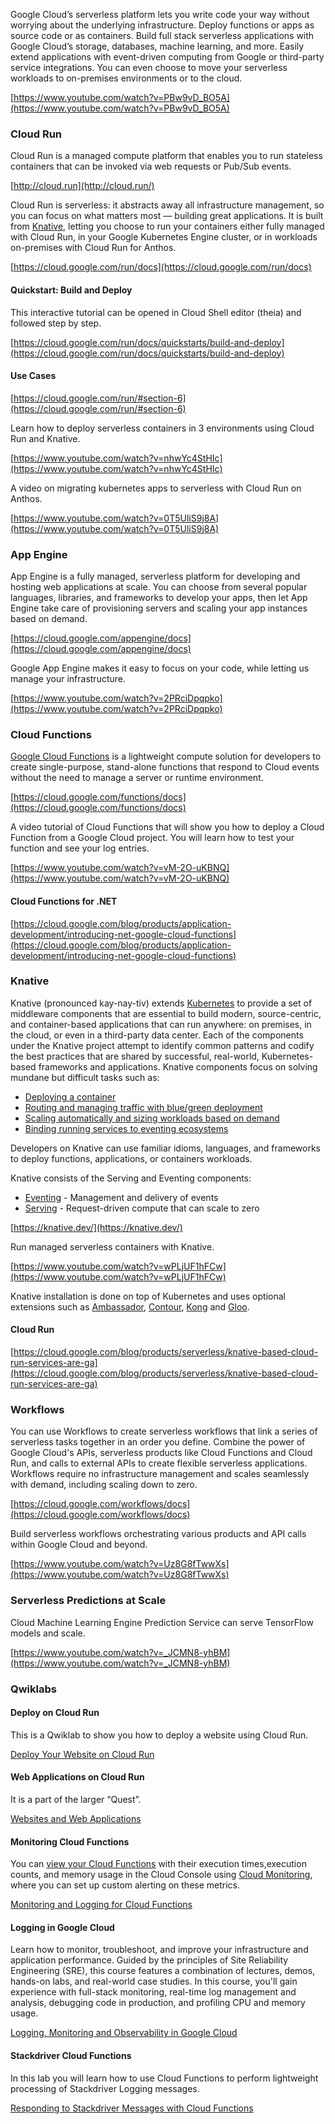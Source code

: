 

Google Cloud’s serverless platform lets you write code your way without worrying about the underlying infrastructure. Deploy functions or apps as source code or as containers. Build full stack serverless applications with Google Cloud’s storage, databases, machine learning, and more. Easily extend applications with event-driven computing from Google or third-party service integrations. You can even choose to move your serverless workloads to on-premises environments or to the cloud.

[https://www.youtube.com/watch?v=PBw9vD_BO5A](https://www.youtube.com/watch?v=PBw9vD_BO5A)


### Cloud Run

Cloud Run is a managed compute platform that enables you to run stateless containers that can be invoked via web requests or Pub/Sub events. 

[http://cloud.run](http://cloud.run/)

Cloud Run is serverless: it abstracts away all infrastructure management, so you can focus on what matters most — building great applications. It is built from [Knative](https://cloud.google.com/knative/), letting you choose to run your containers either fully managed with Cloud Run, in your Google Kubernetes Engine cluster, or in workloads on-premises with Cloud Run for Anthos.

[https://cloud.google.com/run/docs](https://cloud.google.com/run/docs)


#### Quickstart: Build and Deploy

This interactive tutorial can be opened in Cloud Shell editor (theia) and followed step by step.

[https://cloud.google.com/run/docs/quickstarts/build-and-deploy](https://cloud.google.com/run/docs/quickstarts/build-and-deploy)


#### Use Cases

[https://cloud.google.com/run/#section-6](https://cloud.google.com/run/#section-6)

Learn how to deploy serverless containers in 3 environments using Cloud Run and Knative.

[https://www.youtube.com/watch?v=nhwYc4StHIc](https://www.youtube.com/watch?v=nhwYc4StHIc)

A video on migrating kubernetes apps to serverless with Cloud Run on Anthos.

[https://www.youtube.com/watch?v=0T5UliS9j8A](https://www.youtube.com/watch?v=0T5UliS9j8A)


### App Engine

App Engine is a fully managed, serverless platform for developing and hosting web applications at scale. You can choose from several popular languages, libraries, and frameworks to develop your apps, then let App Engine take care of provisioning servers and scaling your app instances based on demand.

[https://cloud.google.com/appengine/docs](https://cloud.google.com/appengine/docs)

Google App Engine makes it easy to focus on your code, while letting us manage your infrastructure.

[https://www.youtube.com/watch?v=2PRciDpqpko](https://www.youtube.com/watch?v=2PRciDpqpko)


### Cloud Functions

[Google Cloud Functions](https://cloud.google.com/functions/docs/concepts/overview) is a lightweight compute solution for developers to create single-purpose, stand-alone functions that respond to Cloud events without the need to manage a server or runtime environment.

[https://cloud.google.com/functions/docs](https://cloud.google.com/functions/docs)

A video tutorial of Cloud Functions that  will show you how to deploy a Cloud Function from a Google Cloud project.  You will learn how to test your function and see your log entries. 

[https://www.youtube.com/watch?v=vM-2O-uKBNQ](https://www.youtube.com/watch?v=vM-2O-uKBNQ)


#### Cloud Functions for .NET

[https://cloud.google.com/blog/products/application-development/introducing-net-google-cloud-functions](https://cloud.google.com/blog/products/application-development/introducing-net-google-cloud-functions)


### Knative

Knative (pronounced kay-nay-tiv) extends [Kubernetes](https://kubernetes.io/docs/concepts/overview/what-is-kubernetes/) to provide a set of middleware components that are essential to build modern, source-centric, and container-based applications that can run anywhere: on premises, in the cloud, or even in a third-party data center. Each of the components under the Knative project attempt to identify common patterns and codify the best practices that are shared by successful, real-world, Kubernetes-based frameworks and applications. Knative components focus on solving mundane but difficult tasks such as:



*   [Deploying a container](https://knative.dev/docs/serving/getting-started-knative-app)
*   [Routing and managing traffic with blue/green deployment](https://knative.dev/docs/serving/samples/blue-green-deployment)
*   [Scaling automatically and sizing workloads based on demand](https://knative.dev/docs/serving/autoscaling)
*   [Binding running services to eventing ecosystems](https://knative.dev/docs/eventing/getting-started)

Developers on Knative can use familiar idioms, languages, and frameworks to deploy functions, applications, or containers workloads.

Knative consists of the Serving and Eventing components:



*   [Eventing](https://knative.dev/docs/eventing) - Management and delivery of events
*   [Serving](https://knative.dev/docs/serving) - Request-driven compute that can scale to zero

[https://knative.dev/](https://knative.dev/)

Run managed serverless containers with Knative.

[https://www.youtube.com/watch?v=wPLjUF1hFCw](https://www.youtube.com/watch?v=wPLjUF1hFCw)

Knative installation is done on top of Kubernetes and uses optional extensions such as [Ambassador](https://www.getambassador.io/), [Contour](https://projectcontour.io/), [Kong](https://konghq.com/kong/) and [Gloo](https://docs.solo.io/gloo-edge/latest/).

#### Cloud Run

[https://cloud.google.com/blog/products/serverless/knative-based-cloud-run-services-are-ga](https://cloud.google.com/blog/products/serverless/knative-based-cloud-run-services-are-ga)


### Workflows

You can use Workflows to create serverless workflows that link a series of serverless tasks together in an order you define. Combine the power of Google Cloud's APIs, serverless products like Cloud Functions and Cloud Run, and calls to external APIs to create flexible serverless applications. Workflows require no infrastructure management and scales seamlessly with demand, including scaling down to zero.

[https://cloud.google.com/workflows/docs](https://cloud.google.com/workflows/docs)

Build serverless workflows orchestrating various products and API calls within Google Cloud and beyond. 

[https://www.youtube.com/watch?v=Uz8G8fTwwXs](https://www.youtube.com/watch?v=Uz8G8fTwwXs)


### Serverless Predictions at Scale

Cloud Machine Learning Engine Prediction Service can serve TensorFlow models and scale.

[https://www.youtube.com/watch?v=_JCMN8-yhBM](https://www.youtube.com/watch?v=_JCMN8-yhBM)


### Qwiklabs


#### Deploy on Cloud Run

This is a Qwiklab to show you how to deploy a website using Cloud Run.

[Deploy Your Website on Cloud Run](https://www.qwiklabs.com/focuses/10445?parent=catalog)


#### Web Applications on Cloud Run

It is a part of the larger “Quest”.

[Websites and Web Applications](https://www.qwiklabs.com/quests/39?catalog_rank=%7B%22rank%22%3A5%2C%22num_filters%22%3A0%2C%22has_search%22%3Atrue%7D&search_id=7467936)


#### Monitoring Cloud Functions

You can [view your Cloud Functions](https://cloud.google.com/functions) with their execution times,execution counts, and memory usage in the Cloud Console using [Cloud Monitoring](https://cloud.google.com/monitoring), where you can set up custom alerting on these metrics.

[Monitoring and Logging for Cloud Functions](https://www.qwiklabs.com/focuses/1833?catalog_rank=%7B%22rank%22%3A16%2C%22num_filters%22%3A0%2C%22has_search%22%3Atrue%7D&parent=catalog&search_id=7468061)


#### Logging in Google Cloud

Learn how to monitor, troubleshoot, and improve your infrastructure and application performance. Guided by the principles of Site Reliability Engineering (SRE), this course features a combination of lectures, demos, hands-on labs, and real-world case studies. In this course, you'll gain experience with full-stack monitoring, real-time log management and analysis, debugging code in production, and profiling CPU and memory usage.

[Logging, Monitoring and Observability in Google Cloud](https://www.qwiklabs.com/courses/1514?catalog_rank=%7B%22rank%22%3A17%2C%22num_filters%22%3A0%2C%22has_search%22%3Atrue%7D&search_id=7468061)


#### Stackdriver Cloud Functions

In this lab you will learn how to use Cloud Functions to perform lightweight processing of Stackdriver Logging messages.

[Responding to Stackdriver Messages with Cloud Functions](https://www.qwiklabs.com/focuses/8500?catalog_rank=%7B%22rank%22%3A22%2C%22num_filters%22%3A0%2C%22has_search%22%3Atrue%7D&parent=catalog&search_id=7468090)
